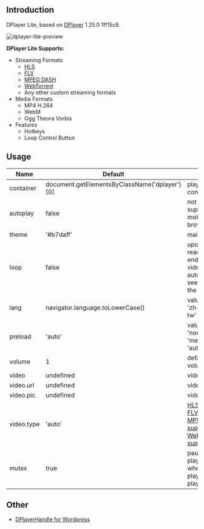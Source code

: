 ## Introduction
DPlayer Lite, based on [DPlayer](https://github.com/MoePlayer/DPlayer) 1.25.0 1ff15c8.

![dplayer-lite-preview](https://user-images.githubusercontent.com/6196903/33885965-eed74a92-df7f-11e7-9a18-d8e53b522c3f.png)

**DPlayer Lite Supports:**

- Streaming Formats
	- [HLS](https://github.com/video-dev/hls.js)
	- [FLV](https://github.com/Bilibili/flv.js)
	- [MPEG DASH](https://github.com/Dash-Industry-Forum/dash.js)
	- [WebTorrent](https://github.com/webtorrent/webtorrent)
	- Any other custom streaming formats
- Media Formats
	- MP4 H.264
	- WebM
	- Ogg Theora Vorbis
- Features
	- Hotkeys
	- Loop Control Button

## Usage

Name|Default|Note
----|-------|----
container | document.getElementsByClassName('dplayer')[0] | player container
autoplay | false | not supported in mobile browsers
theme | '#b7daff' | main color
loop | false | upon reaching the end of the video, automatically seek back to the start
lang | navigator.language.toLowerCase() | values: 'en', 'zh-cn', 'zh-tw'
preload | 'auto' | values: 'none', 'metadata', 'auto'
volume | 1 | default volume
video | undefined | video info
video.url | undefined | video link
video.pic | undefined | video poster
video.type | 'auto' | [HLS support](http://dplayer.js.org/docs/#/?id=hls-support) [FLV support](http://dplayer.js.org/docs/#/?id=flv-support) [MPEG DASH support](http://dplayer.js.org/docs/#/?id=mpeg-dash-support) [WebTorrent support](http://dplayer.js.org/docs/#/?id=webtorrent-support)
mutex | true | pause other players when this player start play

## Other

- [DPlayerHandle for Wordpress](https://github.com/kn007/DPlayerHandle)

